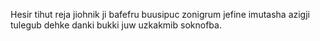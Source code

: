 Hesir tihut reja jiohnik ji bafefru buusipuc zonigrum jefine imutasha azigji tulegub dehke danki bukki juw uzkakmib soknofba.